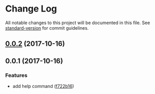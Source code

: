 # Change Log

All notable changes to this project will be documented in this file. See [standard-version](https://github.com/conventional-changelog/standard-version) for commit guidelines.

<a name="0.0.2"></a>
## [0.0.2](https://github.com/Rabinzon/project-lvl2-s129/compare/v0.0.1...v0.0.2) (2017-10-16)



<a name="0.0.1"></a>
## 0.0.1 (2017-10-16)


### Features

* add help command ([f722b16](https://github.com/Rabinzon/project-lvl2-s129/commit/f722b16))
